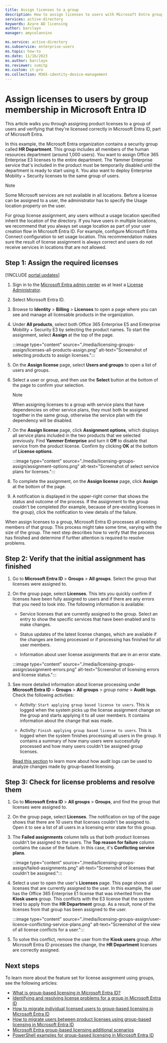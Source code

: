 ```yaml
---
title: Assign licenses to a group
description: How to assign licenses to users with Microsoft Entra group licensing
services: active-directory
keywords: Azure AD licensing
author: barclayn
manager: amycolannino

ms.service: active-directory
ms.subservice: enterprise-users
ms.topic: how-to
ms.date: 11/16/2023
ms.author: barclayn
ms.reviewer: sumitp
ms.custom: it-pro
ms.collection: M365-identity-device-management
---
```


# Assign licenses to users by group membership in Microsoft Entra ID

This article walks you through assigning product licenses to a group of users and verifying that they're licensed correctly in Microsoft Entra ID, part of Microsoft Entra.

In this example, the Microsoft Entra organization contains a security group called **HR Department**. This group includes all members of the human resources department (around 1,000 users). You want to assign Office 365 Enterprise E3 licenses to the entire department. The Yammer Enterprise service that's included in the product must be temporarily disabled until the department is ready to start using it. You also want to deploy Enterprise Mobility + Security licenses to the same group of users.

> [!NOTE]
> Some Microsoft services are not available in all locations. Before a license can be assigned to a user, the administrator has to specify the Usage location property on the user.
>
> For group license assignment, any users without a usage location specified inherit the location of the directory. If you have users in multiple locations, we recommend that you always set usage location as part of your user creation flow in Microsoft Entra ID. For example, configure Microsoft Entra Connect configuration to set usage location. This recommendation makes sure the result of license assignment is always correct and users do not receive services in locations that are not allowed.

## Step 1: Assign the required licenses

[!INCLUDE [portal updates](~/includes/portal-update.md)]

1. Sign in to the [Microsoft Entra admin center](https://entra.microsoft.com) as at least a [License Administrator](~/identity/role-based-access-control/permissions-reference.md#license-administrator).
1. Select Microsoft Entra ID.

1. Browse to **Identity** > **Billing** > **Licenses** to open a page where you can see and manage all licensable products in the organization.

1. Under **All products**, select both Office 365 Enterprise E5 and Enterprise Mobility + Security E3 by selecting the product names. To start the assignment, select **Assign** at the top of the page.

   :::image type="content" source="./media/licensing-groups-assign/licenses-all-products-assign.png" alt-text="Screenshot of selecting products to assign licenses.":::
  
1. On the **Assign license** page, select **Users and groups** to open a list of users and groups.

1. Select a user or group, and then use the **Select** button at the bottom of the page to confirm your selection.

   >[!NOTE]
   >When assigning licenses to a group with service plans that have dependencies on other service plans, they must both be assigned together in the same group, otherwise the service plan with the dependency will be disabled.

1. On the **Assign license** page, click **Assignment options**, which displays all service plans included in the two products that we selected previously. Find **Yammer Enterprise** and turn it **Off** to disable that service from the product license. Confirm by clicking **OK** at the bottom of **License options**.

   :::image type="content" source="./media/licensing-groups-assign/assignment-options.png" alt-text="Screenshot of select service plans for licenses.":::
  
1. To complete the assignment, on the **Assign license** page, click **Assign** at the bottom of the page.

1. A notification is displayed in the upper-right corner that shows the status and outcome of the process. If the assignment to the group couldn't be completed (for example, because of pre-existing licenses in the group), click the notification to view details of the failure.

When assign licenses to a group, Microsoft Entra ID processes all existing members of that group. This process might take some time, varying with the size of the group. The next step describes how to verify that the process has finished and determine if further attention is required to resolve problems.

## Step 2: Verify that the initial assignment has finished

1. Go to **Microsoft Entra ID** > **Groups** > **All groups**. Select the group that licenses were assigned to.

1. On the group page, select **Licenses**. This lets you quickly confirm if licenses have been fully assigned to users and if there are any errors that you need to look into. The following information is available:

   - Service licenses that are currently assigned to the group. Select an entry to show the specific services that have been enabled and to make changes.

   - Status updates of the latest license changes, which are available if the changes are being processed or if processing has finished for all user members.

   - Information about user license assignments that are in an error state.

   :::image type="content" source="./media/licensing-groups-assign/assignment-errors.png" alt-text="Screenshot of licensing errors and license status.":::

1. See more detailed information about license processing under **Microsoft Entra ID** >  **Groups** > **All groups** > *group name* > **Audit logs**. Check the following activities:

   - Activity: `Start applying group based license to users`. This is logged when the system picks up the license assignment change on the group and starts applying it to all user members. It contains information about the change that was made.

   - Activity: `Finish applying group based license to users`. This is logged when the system finishes processing all users in the group. It contains a summary of how many users were successfully processed and how many users couldn't be assigned group licenses.

   [Read this section](licensing-group-advanced.md#use-audit-logs-to-monitor-group-based-licensing-activity) to learn more about how audit logs can be used to analyze changes made by group-based licensing.

## Step 3: Check for license problems and resolve them

1. Go to **Microsoft Entra ID** > **All groups** > **Groups**, and find the group that licenses were assigned to.
1. On the group page, select **Licenses**. The notification on top of the page shows that there are 10 users that licenses couldn't be assigned to. Open it to see a list of all users in a licensing error state for this group.
1. The **Failed assignments** column tells us that both product licenses couldn't be assigned to the users. The **Top reason for failure** column contains the cause of the failure. In this case, it's **Conflicting service plans**.

   :::image type="content" source="./media/licensing-groups-assign/failed-assignments.png" alt-text="Screenshot of licenses that couldn't be assigned.":::

1. Select a user to open the user's **Licenses** page. This page shows all licenses that are currently assigned to the user. In this example, the user has the Office 365 Enterprise E1 license that was inherited from the **Kiosk users** group. This conflicts with the E3 license that the system tried to apply from the **HR Department** group. As a result, none of the licenses from that group has been assigned to the user.

   :::image type="content" source="./media/licensing-groups-assign/user-licence-conflicting-service-plans.png" alt-text="Screenshot of the view of all license conflicts for a user.":::

1. To solve this conflict, remove the user from the **Kiosk users** group. After Microsoft Entra ID processes the change, the **HR Department** licenses are correctly assigned.

## Next steps

To learn more about the feature set for license assignment using groups, see the following articles:

- [What is group-based licensing in Microsoft Entra ID?](~/fundamentals/concept-group-based-licensing.md?context=azure/active-directory/users-groups-roles/context/ugr-context)
- [Identifying and resolving license problems for a group in Microsoft Entra ID](licensing-groups-resolve-problems.md)
- [How to migrate individual licensed users to group-based licensing in Microsoft Entra ID](licensing-groups-migrate-users.md)
- [How to migrate users between product licenses using group-based licensing in Microsoft Entra ID](licensing-groups-change-licenses.md)
- [Microsoft Entra group-based licensing additional scenarios](licensing-group-advanced.md)
- [PowerShell examples for group-based licensing in Microsoft Entra ID](licensing-ps-examples.md)
